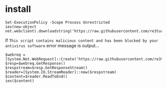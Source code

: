 
# install

```:
Set-ExecutionPolicy -Scope Process Unrestricted
iex(new-object net.webclient).downloadstring('https://raw.githubusercontent.com/re3turn/dotfiles_win/main/setting.ps1')
```

If `This script contains malicious content and has been blocked by your antivirus software` error message is output...

```:
$webreq = [System.Net.WebRequest]::Create('https://raw.githubusercontent.com/re3turn/dotfiles_win/main/setting.ps1')
$resp=$webreq.GetResponse()
$respstream=$resp.GetResponseStream()
$reader=[System.IO.StreamReader]::new($respstream)
$content=$reader.ReadToEnd()
iex($content)
```
